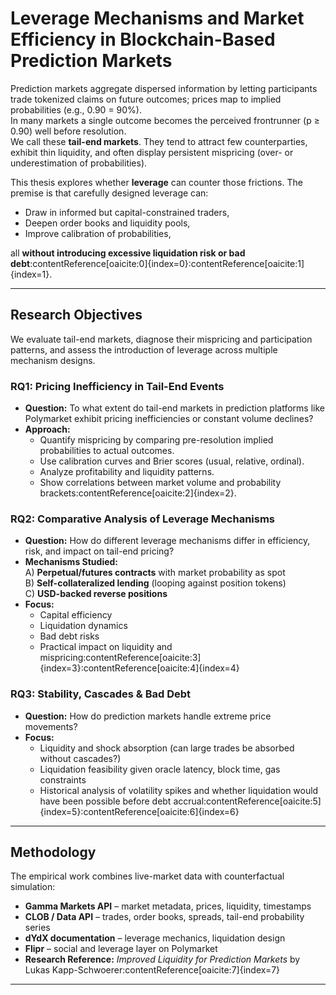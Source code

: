 # Leverage Mechanisms and Market Efficiency in Blockchain-Based Prediction Markets

Prediction markets aggregate dispersed information by letting participants trade tokenized claims on future outcomes; prices map to implied probabilities (e.g., 0.90 = 90%).  
In many markets a single outcome becomes the perceived frontrunner (p ≥ 0.90) well before resolution.  
We call these **tail-end markets**. They tend to attract few counterparties, exhibit thin liquidity, and often display persistent mispricing (over- or underestimation of probabilities).

This thesis explores whether **leverage** can counter those frictions. The premise is that carefully designed leverage can:

- Draw in informed but capital-constrained traders,  
- Deepen order books and liquidity pools,  
- Improve calibration of probabilities,  

all **without introducing excessive liquidation risk or bad debt**:contentReference[oaicite:0]{index=0}:contentReference[oaicite:1]{index=1}.

---

## Research Objectives

We evaluate tail-end markets, diagnose their mispricing and participation patterns, and assess the introduction of leverage across multiple mechanism designs.

### RQ1: Pricing Inefficiency in Tail-End Events
- **Question:** To what extent do tail-end markets in prediction platforms like Polymarket exhibit pricing inefficiencies or constant volume declines?  
- **Approach:**  
  - Quantify mispricing by comparing pre-resolution implied probabilities to actual outcomes.  
  - Use calibration curves and Brier scores (usual, relative, ordinal).  
  - Analyze profitability and liquidity patterns.  
  - Show correlations between market volume and probability brackets:contentReference[oaicite:2]{index=2}.

### RQ2: Comparative Analysis of Leverage Mechanisms
- **Question:** How do different leverage mechanisms differ in efficiency, risk, and impact on tail-end pricing?  
- **Mechanisms Studied:**  
  A) **Perpetual/futures contracts** with market probability as spot  
  B) **Self-collateralized lending** (looping against position tokens)  
  C) **USD-backed reverse positions**  
- **Focus:**  
  - Capital efficiency  
  - Liquidation dynamics  
  - Bad debt risks  
  - Practical impact on liquidity and mispricing:contentReference[oaicite:3]{index=3}:contentReference[oaicite:4]{index=4}  

### RQ3: Stability, Cascades & Bad Debt
- **Question:** How do prediction markets handle extreme price movements?  
- **Focus:**  
  - Liquidity and shock absorption (can large trades be absorbed without cascades?)  
  - Liquidation feasibility given oracle latency, block time, gas constraints  
  - Historical analysis of volatility spikes and whether liquidation would have been possible before debt accrual:contentReference[oaicite:5]{index=5}:contentReference[oaicite:6]{index=6}  

---

## Methodology

The empirical work combines live-market data with counterfactual simulation:

- **Gamma Markets API** – market metadata, prices, liquidity, timestamps  
- **CLOB / Data API** – trades, order books, spreads, tail-end probability series  
- **dYdX documentation** – leverage mechanics, liquidation design  
- **Flipr** – social and leverage layer on Polymarket  
- **Research Reference:** *Improved Liquidity for Prediction Markets* by Lukas Kapp-Schwoerer:contentReference[oaicite:7]{index=7}

---

